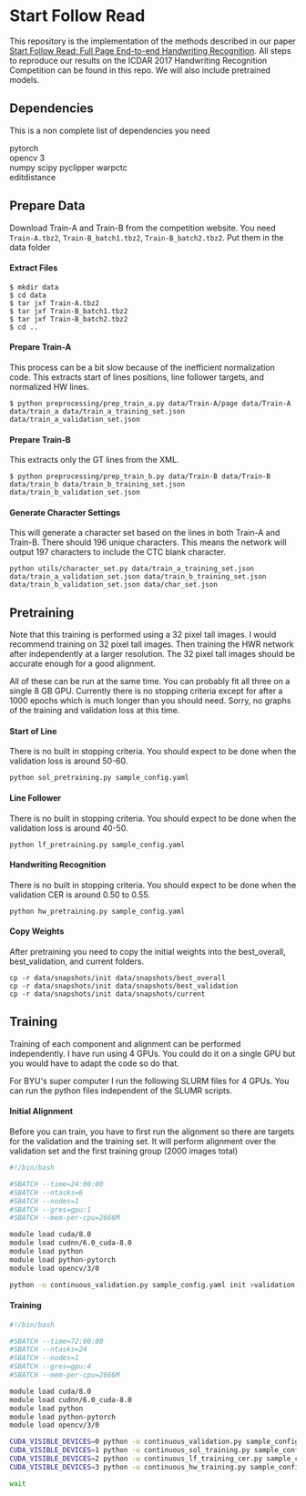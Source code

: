 
# Start Follow Read

This repository is the implementation of the methods described in our paper [Start Follow Read: Full Page End-to-end Handwriting Recognition](http://example.com).
All steps to reproduce our results on the ICDAR 2017 Handwriting Recognition Competition can be found in this repo.
We will also include pretrained models.


## Dependencies

This is a non complete list of dependencies you need

pytorch  
opencv 3  
numpy
scipy
pyclipper
warpctc  
editdistance

## Prepare Data

Download Train-A and Train-B from the competition website. You need `Train-A.tbz2`, `Train-B_batch1.tbz2`, `Train-B_batch2.tbz2`. Put them in the data folder

#### Extract Files

```console
$ mkdir data
$ cd data
$ tar jxf Train-A.tbz2
$ tar jxf Train-B_batch1.tbz2
$ tar jxf Train-B_batch2.tbz2
$ cd ..
```

#### Prepare Train-A

This process can be a bit slow because of the inefficient normalization code.
This extracts start of lines positions, line follower targets, and normalized HW lines.

```console
$ python preprocessing/prep_train_a.py data/Train-A/page data/Train-A data/train_a data/train_a_training_set.json data/train_a_validation_set.json  
```

#### Prepare Train-B

This extracts only the GT lines from the XML.

```console
$ python preprocessing/prep_train_b.py data/Train-B data/Train-B data/train_b data/train_b_training_set.json data/train_b_validation_set.json
```

#### Generate Character Settings

This will generate a character set based on the lines in both Train-A and Train-B.
There should 196 unique characters.
This means the network will output 197 characters to include the CTC blank character.

```console
python utils/character_set.py data/train_a_training_set.json data/train_a_validation_set.json data/train_b_training_set.json data/train_b_validation_set.json data/char_set.json
```


## Pretraining

Note that this training is performed using a 32 pixel tall images.
I would recommend training on 32 pixel tall images.
Then training the HWR network after independently at a larger resolution.
The 32 pixel tall images should be accurate enough for a good alignment.

All of these can be run at the same time. You can probably fit all three on a single 8 GB GPU.
Currently there is no stopping criteria except for after a 1000 epochs which is much longer than you should need.
Sorry, no graphs of the training and validation loss at this time.

#### Start of Line

There is no built in stopping criteria. You should expect to be done when the validation loss is around 50-60.

```console
python sol_pretraining.py sample_config.yaml  
```

#### Line Follower

There is no built in stopping criteria. You should expect to be done when the validation loss is around 40-50.

```console
python lf_pretraining.py sample_config.yaml  
```

#### Handwriting Recognition

There is no built in stopping criteria. You should expect to be done when the validation CER is around 0.50 to 0.55.

```console
python hw_pretraining.py sample_config.yaml  
```

#### Copy Weights

After pretraining you need to copy the initial weights into the best_overall, best_validation, and current folders.

```console
cp -r data/snapshots/init data/snapshots/best_overall
cp -r data/snapshots/init data/snapshots/best_validation
cp -r data/snapshots/init data/snapshots/current
```

## Training

Training of each component and alignment can be performed independently.
I have run using 4 GPUs.
You could do it on a single GPU but you would have to adapt the code so do that.

For BYU's super computer I run the following SLURM files for 4 GPUs.
You can run the python files independent of the SLUMR scripts.

#### Initial Alignment

Before you can train, you have to first run the alignment so there are targets for the validation and the training set.
It will perform alignment over the validation set and the first training group (2000 images total)

```sh
#!/bin/bash

#SBATCH --time=24:00:00
#SBATCH --ntasks=6
#SBATCH --nodes=1
#SBATCH --gres=gpu:1
#SBATCH --mem-per-cpu=2666M

module load cuda/8.0
module load cudnn/6.0_cuda-8.0
module load python
module load python-pytorch
module load opencv/3/0

python -u continuous_validation.py sample_config.yaml init >validation.out 2>&1

```

#### Training

```sh
#!/bin/bash

#SBATCH --time=72:00:00
#SBATCH --ntasks=24
#SBATCH --nodes=1
#SBATCH --gres=gpu:4
#SBATCH --mem-per-cpu=2666M

module load cuda/8.0
module load cudnn/6.0_cuda-8.0
module load python
module load python-pytorch
module load opencv/3/0

CUDA_VISIBLE_DEVICES=0 python -u continuous_validation.py sample_config.yaml >validation.out 2>&1 &
CUDA_VISIBLE_DEVICES=1 python -u continuous_sol_training.py sample_config.yaml >sol_training.out 2>&1 &
CUDA_VISIBLE_DEVICES=2 python -u continuous_lf_training_cer.py sample_config.yaml >lf_training.out 2>&1 &
CUDA_VISIBLE_DEVICES=3 python -u continuous_hw_training.py sample_config.yaml >hw_training.out 2>&1 &

wait
```
